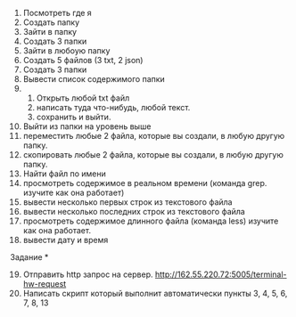 1. Посмотреть где я
2. Создать папку
3. Зайти в папку
4. Создать 3 папки
5. Зайти в любоую папку
6. Создать 5 файлов (3 txt, 2 json)
7. Создать 3 папки
8. Вывести список содержимого папки
9.
   1. Открыть любой txt файл
   2. написать туда что-нибудь, любой текст.
   3. сохранить и выйти.
10. Выйти из папки на уровень выше
11. переместить любые 2 файла, которые вы создали, в любую другую папку.
12. скопировать любые 2 файла, которые вы создали, в любую другую папку.
13. Найти файл по имени
14. просмотреть содержимое в реальном времени (команда grep. изучите как она работает)
15. вывести несколько первых строк из текстового файла
16. вывести несколько последних строк из текстового файла
17. просмотреть содержимое длинного файла (команда less) изучите как она работает.
18. вывести дату и время

Задание *

19. Отправить http запрос на сервер.
    http://162.55.220.72:5005/terminal-hw-request
20. Написать скрипт который выполнит автоматически пункты 3, 4, 5, 6, 7, 8, 13
